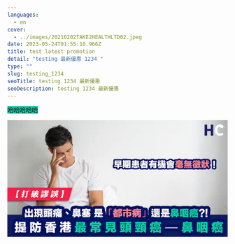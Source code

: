 ```yaml
---
languages:
  - en
cover:
  - ../images/20210202TAKE2HEALTHLTD02.jpeg
date: 2023-05-24T01:55:10.966Z
title: test latest promotion
detail: "testing 最新優惠 1234 "
type: ""
slug: testing_1234
seoTitle: testing 1234 最新優惠
seoDescription: testing 1234 最新優惠
---
```

<ifram><p><span style="background-color:#1abc9c">哈哈哈哈哈</span></p></ifram>

![testing 1234 最新優惠](../images/image.webp "testing 1234 最新優惠")